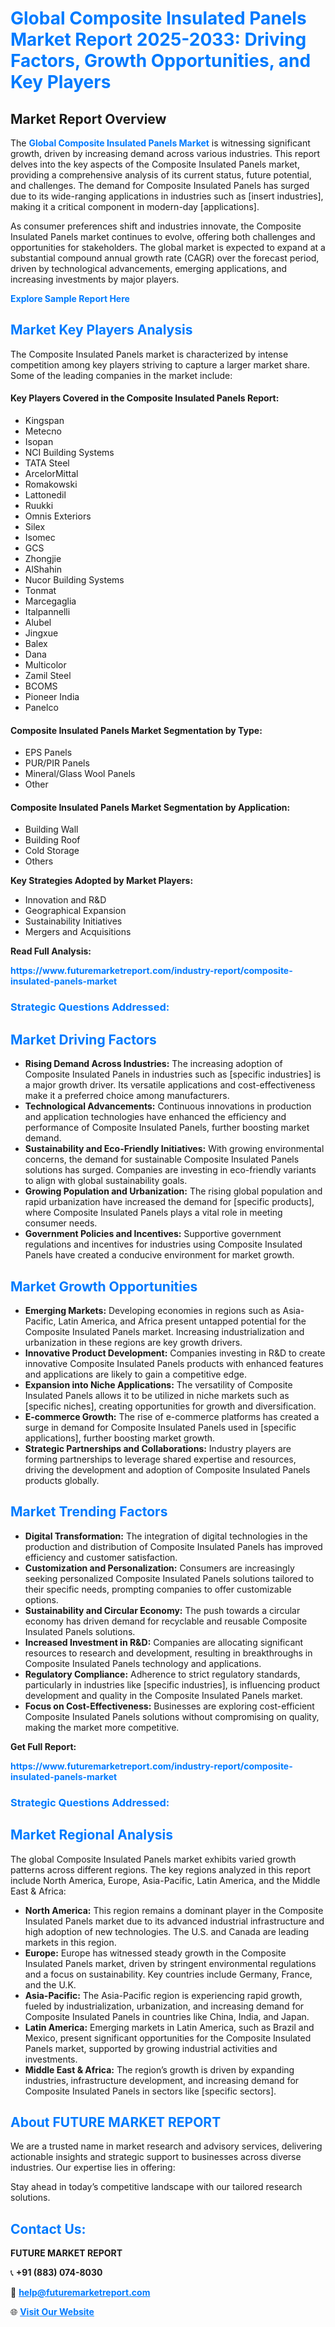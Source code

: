 <h1 style="color: #007BFF;">Global Composite Insulated Panels Market Report 2025-2033: Driving Factors, Growth Opportunities, and Key Players</h1>

<section id="overview">
<h2>Market Report Overview</h2>
<p>The <a href="https://www.futuremarketreport.com/industry-report/composite-insulated-panels-market" style="color: #007BFF; text-decoration: none;"><strong>Global Composite Insulated Panels Market</strong></a> is witnessing significant growth, driven by increasing demand across various industries. This report delves into the key aspects of the Composite Insulated Panels market, providing a comprehensive analysis of its current status, future potential, and challenges. The demand for Composite Insulated Panels has surged due to its wide-ranging applications in industries such as [insert industries], making it a critical component in modern-day [applications].</p>
<p>As consumer preferences shift and industries innovate, the Composite Insulated Panels market continues to evolve, offering both challenges and opportunities for stakeholders. The global market is expected to expand at a substantial compound annual growth rate (CAGR) over the forecast period, driven by technological advancements, emerging applications, and increasing investments by major players.</p>
</section>

<section id="overview">
<p><a href="https://www.futuremarketreport.com/request-sample/reportId=26613" style="color: #007BFF; text-decoration: none;"><strong>Explore Sample Report Here</strong></a></p>
</section>

<section id="key-players">
<h2 style="color: #007BFF;">Market Key Players Analysis</h2>
<p>The Composite Insulated Panels market is characterized by intense competition among key players striving to capture a larger market share. Some of the leading companies in the market include:</p>
<h4>Key Players Covered in the Composite Insulated Panels Report:</h4>
<ul><li>Kingspan</li><li>Metecno</li><li>Isopan</li><li>NCI Building Systems</li><li>TATA Steel</li><li>ArcelorMittal</li><li>Romakowski</li><li>Lattonedil</li><li>Ruukki</li><li>Omnis Exteriors</li><li>Silex</li><li>Isomec</li><li>GCS</li><li>Zhongjie</li><li>AlShahin</li><li>Nucor Building Systems</li><li>Tonmat</li><li>Marcegaglia</li><li>Italpannelli</li><li>Alubel</li><li>Jingxue</li><li>Balex</li><li>Dana</li><li>Multicolor</li><li>Zamil Steel</li><li>BCOMS</li><li>Pioneer India</li><li>Panelco</li></ul>
<h4>Composite Insulated Panels Market Segmentation by Type:</h4>
<ul><li>EPS Panels</li><li>PUR/PIR Panels</li><li>Mineral/Glass Wool Panels</li><li>Other</li></ul>

<h4>Composite Insulated Panels Market Segmentation by Application:</h4>
<ul><li>Building Wall</li><li>Building Roof</li><li>Cold Storage</li><li>Others</li></ul>
<p><strong>Key Strategies Adopted by Market Players:</strong></p>
<ul>
<li>Innovation and R&D</li>
<li>Geographical Expansion</li>
<li>Sustainability Initiatives</li>
<li>Mergers and Acquisitions</li>
</ul>
</section>

<section>
<p><strong>Read Full Analysis: </strong></p><a href="https://www.futuremarketreport.com/industry-report/composite-insulated-panels-market" style="color: #007BFF; text-decoration: none;"><strong>https://www.futuremarketreport.com/industry-report/composite-insulated-panels-market</strong></a>
<h3 style="color: #007BFF;">Strategic Questions Addressed:</h3>
</section>

<section id="driving-factors">
<h2 style="color: #007BFF;">Market Driving Factors</h2>
<ul>
<li><strong>Rising Demand Across Industries:</strong> The increasing adoption of Composite Insulated Panels in industries such as [specific industries] is a major growth driver. Its versatile applications and cost-effectiveness make it a preferred choice among manufacturers.</li>
<li><strong>Technological Advancements:</strong> Continuous innovations in production and application technologies have enhanced the efficiency and performance of Composite Insulated Panels, further boosting market demand.</li>
<li><strong>Sustainability and Eco-Friendly Initiatives:</strong> With growing environmental concerns, the demand for sustainable Composite Insulated Panels solutions has surged. Companies are investing in eco-friendly variants to align with global sustainability goals.</li>
<li><strong>Growing Population and Urbanization:</strong> The rising global population and rapid urbanization have increased the demand for [specific products], where Composite Insulated Panels plays a vital role in meeting consumer needs.</li>
<li><strong>Government Policies and Incentives:</strong> Supportive government regulations and incentives for industries using Composite Insulated Panels have created a conducive environment for market growth.</li>
</ul>
</section>

<section id="growth-opportunities">
<h2 style="color: #007BFF;">Market Growth Opportunities</h2>
<ul>
<li><strong>Emerging Markets:</strong> Developing economies in regions such as Asia-Pacific, Latin America, and Africa present untapped potential for the Composite Insulated Panels market. Increasing industrialization and urbanization in these regions are key growth drivers.</li>
<li><strong>Innovative Product Development:</strong> Companies investing in R&D to create innovative Composite Insulated Panels products with enhanced features and applications are likely to gain a competitive edge.</li>
<li><strong>Expansion into Niche Applications:</strong> The versatility of Composite Insulated Panels allows it to be utilized in niche markets such as [specific niches], creating opportunities for growth and diversification.</li>
<li><strong>E-commerce Growth:</strong> The rise of e-commerce platforms has created a surge in demand for Composite Insulated Panels used in [specific applications], further boosting market growth.</li>
<li><strong>Strategic Partnerships and Collaborations:</strong> Industry players are forming partnerships to leverage shared expertise and resources, driving the development and adoption of Composite Insulated Panels products globally.</li>
</ul>
</section>

<section id="trending-factors">
<h2 style="color: #007BFF;">Market Trending Factors</h2>
<ul>
<li><strong>Digital Transformation:</strong> The integration of digital technologies in the production and distribution of Composite Insulated Panels has improved efficiency and customer satisfaction.</li>
<li><strong>Customization and Personalization:</strong> Consumers are increasingly seeking personalized Composite Insulated Panels solutions tailored to their specific needs, prompting companies to offer customizable options.</li>
<li><strong>Sustainability and Circular Economy:</strong> The push towards a circular economy has driven demand for recyclable and reusable Composite Insulated Panels solutions.</li>
<li><strong>Increased Investment in R&D:</strong> Companies are allocating significant resources to research and development, resulting in breakthroughs in Composite Insulated Panels technology and applications.</li>
<li><strong>Regulatory Compliance:</strong> Adherence to strict regulatory standards, particularly in industries like [specific industries], is influencing product development and quality in the Composite Insulated Panels market.</li>
<li><strong>Focus on Cost-Effectiveness:</strong> Businesses are exploring cost-efficient Composite Insulated Panels solutions without compromising on quality, making the market more competitive.</li>
</ul>
</section>

<section>
<p><strong>Get Full Report: </strong></p><a href="https://www.futuremarketreport.com/industry-report/composite-insulated-panels-market" style="color: #007BFF; text-decoration: none;"><strong>https://www.futuremarketreport.com/industry-report/composite-insulated-panels-market</strong></a>
<h3 style="color: #007BFF;">Strategic Questions Addressed:</h3>
</section>


<section id="regional-analysis">
<h2 style="color: #007BFF;">Market Regional Analysis</h2>
<p>The global Composite Insulated Panels market exhibits varied growth patterns across different regions. The key regions analyzed in this report include North America, Europe, Asia-Pacific, Latin America, and the Middle East & Africa:</p>
<ul>
<li><strong>North America:</strong> This region remains a dominant player in the Composite Insulated Panels market due to its advanced industrial infrastructure and high adoption of new technologies. The U.S. and Canada are leading markets in this region.</li>
<li><strong>Europe:</strong> Europe has witnessed steady growth in the Composite Insulated Panels market, driven by stringent environmental regulations and a focus on sustainability. Key countries include Germany, France, and the U.K.</li>
<li><strong>Asia-Pacific:</strong> The Asia-Pacific region is experiencing rapid growth, fueled by industrialization, urbanization, and increasing demand for Composite Insulated Panels in countries like China, India, and Japan.</li>
<li><strong>Latin America:</strong> Emerging markets in Latin America, such as Brazil and Mexico, present significant opportunities for the Composite Insulated Panels market, supported by growing industrial activities and investments.</li>
<li><strong>Middle East & Africa:</strong> The region’s growth is driven by expanding industries, infrastructure development, and increasing demand for Composite Insulated Panels in sectors like [specific sectors].</li>
</ul>
</section>

<footer>
<h2 style="color: #007BFF;">About FUTURE MARKET REPORT</h2>
<p>We are a trusted name in market research and advisory services, delivering actionable insights and strategic support to businesses across diverse industries. Our expertise lies in offering:</p>

<p>Stay ahead in today’s competitive landscape with our tailored research solutions.</p>

<h2 style="color: #007BFF;">Contact Us:</h2>
<p><strong>FUTURE MARKET REPORT</strong></p>
<p>📞 <strong>+91 (883) 074-8030</strong></p>
<p>📧 <strong><a href="mailto:help@futuremarketreport.com" style="color: #007BFF;">help@futuremarketreport.com</a></strong></p>
<p>🌐 <strong><a href="https://www.futuremarketreport.com/" style="color: #007BFF;">Visit Our Website</a></strong></p>
</footer>